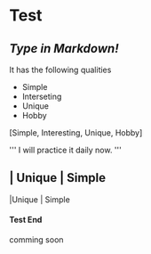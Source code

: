 # Test

## _Type in Markdown!_

It has the following qualities
- Simple
- Interseting
- Unique
- Hobby

[Simple, Interesting, Unique, Hobby]

''' I will practice it daily now.
'''

| Unique | Simple
-----------------
|Unique | Simple

#### Test End
comming soon
